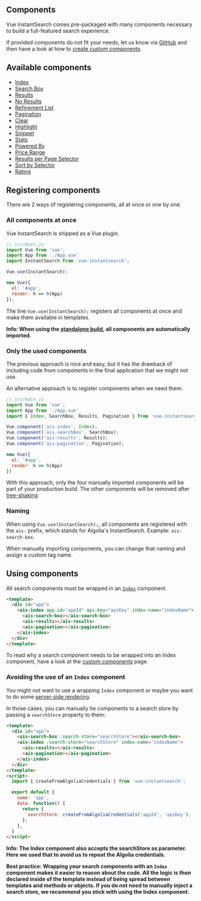 Components
---

Vue InstantSearch comes pre-packaged with many components necessary to build a full-featured search experience.

If provided components do not fit your needs, let us know via [GitHub](https://github.com/algolia/vue-instantsearch/issues) and then have a look at how to [create custom components](custom-components.md).

## Available components

* [Index](components/index.md)
* [Search Box](components/search-box.md)
* [Results](components/results.md)
* [No Results](components/no-results.md)
* [Refinement List](components/refinement-list.md)
* [Pagination](components/pagination.md)
* [Clear](components/clear.md)
* [Highlight](components/highlight.md)
* [Snippet](components/snippet.md)
* [Stats](components/stats.md)
* [Powered By](components/powered-by.md)
* [Price Range](components/price-range.md)
* [Results per Page Selector](components/results-per-page-selector.md)
* [Sort by Selector](components/sort-by-selector.md)
* [Rating](components/rating.md)

## Registering components

There are 2 ways of registering components, all at once or one by one.

### All components at once

Vue InstantSearch is shipped as a Vue plugin.

```js
// src/main.js
import Vue from 'vue';
import App from './App.vue'
import InstantSearch from 'vue-instantsearch';

Vue.use(InstantSearch);

new Vue({
  el: '#app',
  render: h => h(App)
});
```

The line `Vue.use(InstantSearch);` registers all components at once and make them available
in templates.

**Info: When using the [standalone build](./installing.md#TODO), all components are automatically imported.**

### Only the used components

The previous approach is nice and easy, but it has the drawback of including code from components in the final application that we might not use.

An alternative approach is to register components when we need them:

```js
// src/main.js
import Vue from 'vue';
import App from './App.vue'
import { Index, SearchBox, Results, Pagination } from 'vue-instantsearch';

Vue.component('ais-index', Index);
Vue.component('ais-searchBox', SearchBox);
Vue.component('ais-results', Results);
Vue.component('ais-pagination', Pagination);

new Vue({
  el: '#app',
  render: h => h(App)
})
```

With this approach, only the four manually imported components will be part of your production build. The other components will be removed after [tree-shaking](https://webpack.js.org/guides/tree-shaking/).

### Naming

When using `Vue.use(InstantSearch);`, all components are registered with the `ais-` prefix, which stands for Algolia's InstantSearch. Example: `ais-search-box`.

When manually importing components, you can change that naming and assign a custom tag name.

## Using components

All search components must be wrapped in an [`Index`](components/index.md) component.

```html
<template>
  <div id="app">
    <ais-index app-id="appId" api-key="apiKey" index-name="indexName">
      <ais-search-box></ais-search-box>
      <ais-results></ais-results>
      <ais-pagination></ais-pagination>
    </ais-index>
  </div>
</template>
```

To read why a search component needs to be wrapped into an Index component, have a look at the [custom components](custom-components.md) page.

### Avoiding the use of an `Index` component

You might not want to use a wrapping `Index` component or maybe you want to do some [server-side rendering](server-side-rendering.md).

In those cases, you can manually tie components to a search store by passing a `searchStore` property to them:

```html
<template>
  <div id="app">
    <ais-search-box :search-store="searchStore"></ais-search-box>
    <ais-index :search-store="searchStore" index-name="indexName">
      <ais-results></ais-results>
      <ais-pagination></ais-pagination>
    </ais-index>
  </div>
</template>
<script>
  import { createFromAlgoliaCredentials } from 'vue-instantsearch';

  export default {
    name: 'app',
    data: function() {
      return {
        searchStore: createFromAlgoliaCredentials('appId', 'apiKey'),
      };
    },
  }
</script>
```

**Info: The Index component also accepts the searchStore as parameter. Here we used that to avoid us to repeat the Algolia credentials.**

**Best practice: Wrapping your search components with an `Index` component makes it easier to reason about the code. All the logic is then declared inside of the template instead of being spread between templates and methods or objects. If you do not need to manually inject a search store, we recommend you stick with using the Index component.**
